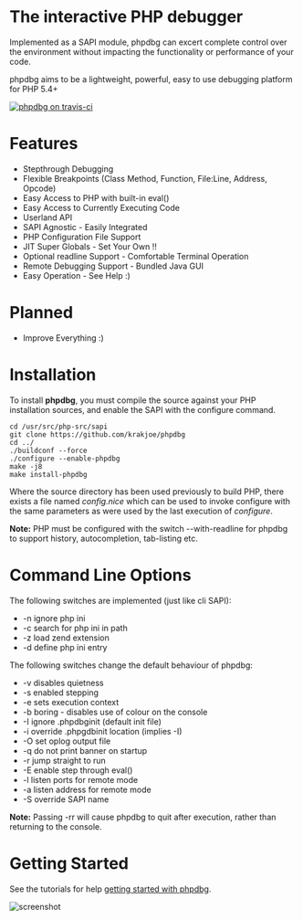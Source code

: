 The interactive PHP debugger
============================

Implemented as a SAPI module, phpdbg can excert complete control over the environment without impacting the functionality or performance of your code.

phpdbg aims to be a lightweight, powerful, easy to use debugging platform for PHP 5.4+

[![phpdbg on travis-ci](https://travis-ci.org/krakjoe/phpdbg.png?branch=master)](https://travis-ci.org/krakjoe/phpdbg)

Features
========

 - Stepthrough Debugging
 - Flexible Breakpoints (Class Method, Function, File:Line, Address, Opcode)
 - Easy Access to PHP with built-in eval()
 - Easy Access to Currently Executing Code
 - Userland API
 - SAPI Agnostic - Easily Integrated
 - PHP Configuration File Support
 - JIT Super Globals - Set Your Own !!
 - Optional readline Support - Comfortable Terminal Operation
 - Remote Debugging Support - Bundled Java GUI
 - Easy Operation - See Help :)

Planned
=======

 - Improve Everything :)

Installation
============

To install **phpdbg**, you must compile the source against your PHP installation sources, and enable the SAPI with the configure command.

```
cd /usr/src/php-src/sapi
git clone https://github.com/krakjoe/phpdbg
cd ../
./buildconf --force
./configure --enable-phpdbg
make -j8
make install-phpdbg
```

Where the source directory has been used previously to build PHP, there exists a file named *config.nice* which can be used to invoke configure with the same
parameters as were used by the last execution of *configure*.

**Note:** PHP must be configured with the switch --with-readline for phpdbg to support history, autocompletion, tab-listing etc.

Command Line Options
====================

The following switches are implemented (just like cli SAPI):

 - -n ignore php ini
 - -c search for php ini in path
 - -z load zend extension
 - -d define php ini entry

The following switches change the default behaviour of phpdbg:

 - -v disables quietness
 - -s enabled stepping
 - -e sets execution context
 - -b boring - disables use of colour on the console
 - -I ignore .phpdbginit (default init file)
 - -i override .phpgdbinit location (implies -I)
 - -O set oplog output file
 - -q do not print banner on startup
 - -r jump straight to run
 - -E enable step through eval()
 - -l listen ports for remote mode
 - -a listen address for remote mode
 - -S override SAPI name

**Note:** Passing -rr will cause phpdbg to quit after execution, rather than returning to the console.

Getting Started
===============

See the tutorials for help [getting started with phpdbg][1].

<img src="https://raw.github.com/krakjoe/phpdbg/master/tutorials/phpdbg.png" alt="screenshot"/>

  [1]: https://github.com/krakjoe/phpdbg/blob/master/tutorials/intro.md
